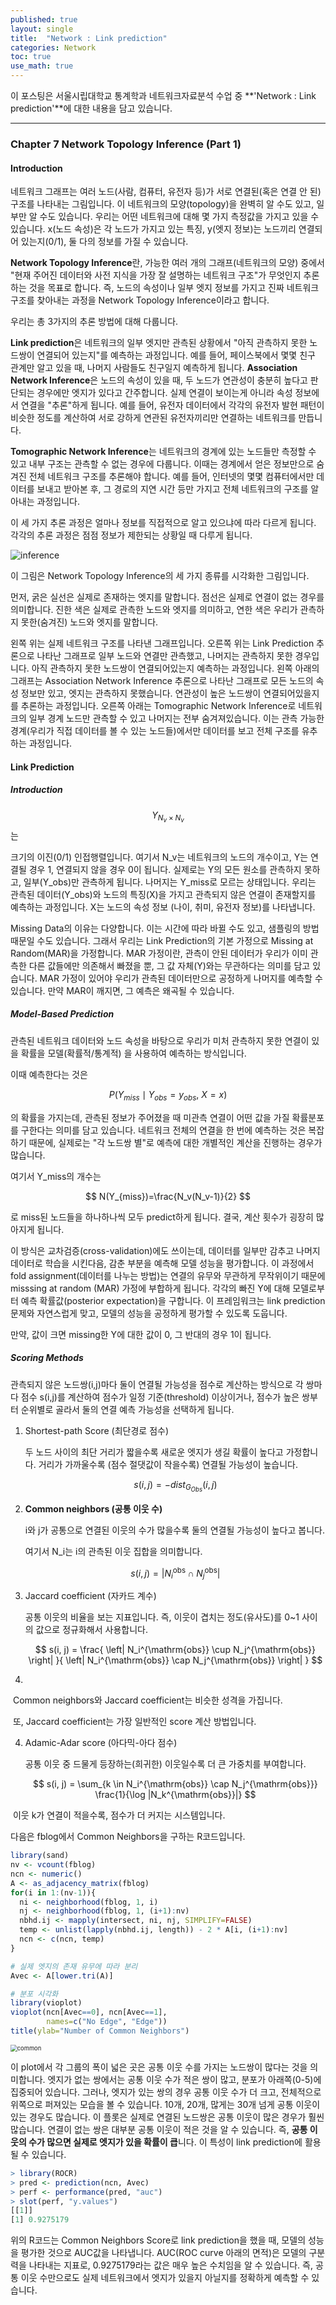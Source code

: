 ```yaml
---
published: true
layout: single
title:  "Network : Link prediction"
categories: Network
toc: true
use_math: true
---
```


이 포스팅은 서울시립대학교 통계학과 네트워크자료분석 수업 중 **'Network : Link prediction'**에 대한 내용을 담고 있습니다.

---

### Chapter 7  Network Topology Inference (Part 1)



#### Introduction

네트워크 그래프는 여러 노드(사람, 컴퓨터, 유전자 등)가 서로 연결된(혹은 연결 안 된) 구조를 나타내는 그림입니다. 이 네트워크의 모양(topology)을 완벽히 알 수도 있고, 일부만 알 수도 있습니다. 우리는 어떤 네트워크에 대해 몇 가지 측정값을 가지고 있을 수 있습니다. x(노드 속성)은 각 노드가 가지고 있는 특징, y(엣지 정보)는 노드끼리 연결되어 있는지(0/1), 둘 다의 정보를 가질 수 있습니다. 

**Network Topology Inference**란, 가능한 여러 개의 그래프(네트워크의 모양) 중에서 "현재 주어진 데이터와 사전 지식을 가장 잘 설명하는 네트워크 구조"가 무엇인지 추론하는 것을 목표로 합니다. 즉, 노드의 속성이나 일부 엣지 정보를 가지고 진짜 네트워크 구조를 찾아내는 과정을 Network Topology Inference이라고 합니다.



우리는 총 3가지의 추론 방법에 대해 다룹니다. 

**Link prediction**은 네트워크의 일부 엣지만 관측된 상황에서 "아직 관측하지 못한 노드쌍이 연결되어 있는지"를 예측하는 과정입니다. 예를 들어, 페이스북에서 몇몇 친구 관계만 알고 있을 때, 나머지 사람들도 친구일지 예측하게 됩니다. **Association Network Inference**은 노드의 속성이 있을 때, 두 노드가 연관성이 충분히 높다고 판단되는 경우에만 엣지가 있다고 간주합니다. 실제 연결이 보이는게 아니라 속성 정보에서 연결을 "추론"하게 됩니다. 예를 들어, 유전자 데이터에서 각각의 유전자 발현 패턴이 비슷한 정도를 계산하여 서로 강하게 연관된 유전자끼리만 연결하는 네트워크를 만듭니다. 

**Tomographic Network Inference**는 네트워크의 경계에 있는 노드들만 측정할 수 있고 내부 구조는 관측할 수 없는 경우에 다룹니다. 이때는 경계에서 얻은 정보만으로 숨겨진 전체 네트워크 구조를 추론해야 합니다. 예를 들어, 인터넷의 몇몇 컴퓨터에서만 데이터를 보내고 받아본 후, 그 경로의 지연 시간 등만 가지고 전체 네트워크의 구조를 알아내는 과정입니다. 

이 세 가지 추론 과정은 얼마나 정보를 직접적으로 알고 있으냐에 따라 다르게 됩니다. 각각의 추론 과정은 점점 정보가 제한되는 상황일 때 다루게 됩니다.

![inference]({{site.url}}\images\2025-06-07-network_chap7_1\inference.PNG)

이 그림은 Network Topology Inference의 세 가지 종류를 시각화한 그림입니다.

먼저, 굵은 실선은 실제로 존재하는 엣지를 말합니다. 점선은 실제로 연결이 없는 경우를 의미합니다. 진한 색은 실제로 관측한 노드와 엣지를 의미하고, 연한 색은 우리가 관측하지 못한(숨겨진) 노드와 엣지를 말합니다.

왼쪽 위는 실제 네트워크 구조를 나타낸 그래프입니다. 오른쪽 위는 Link Prediction 추론으로 나타난 그래프로 일부 노드와 연결만 관측했고, 나머지는 관측하지 못한 경우입니다. 아직 관측하지 못한 노드쌍이 연결되어있는지 예측하는 과정입니다. 왼쪽 아래의 그래프는 Association Network Inference 추론으로 나타난 그래프로 모든 노드의 속성 정보만 있고, 엣지는 관측하지 못했습니다. 연관성이 높은 노드쌍이 연결되어있을지를 추론하는 과정입니다. 오른쪽 아래는 Tomographic Network Inference로 네트워크의 일부 경계 노드만 관측할 수 있고 나머지는 전부 숨겨져있습니다. 이는 관측 가능한 경계(우리가 직접 데이터를 볼 수 있는 노드들)에서만 데이터를 보고 전체 구조를 유추하는 과정입니다.



#### Link Prediction

##### Introduction


$$
Y_{N_v \times N_v}
$$
는 

크기의 이진(0/1) 인접행렬입니다. 여기서 N_v는 네트워크의 노드의 개수이고, Y는 연결될 경우 1, 연결되지 않을 경우 0이 됩니다. 실제로는 Y의 모든 원소를 관측하지 못하고, 일부(Y_obs)만 관측하게 됩니다. 나머지는 Y_miss로 모르는 상태입니다. 우리는 관측된 데이터(Y_obs)와 노드의 특징(X)을 가지고 관측되지 않은 연결이 존재할지를 예측하는 과정입니다. X는 노드의 속성 정보 (나이, 취미, 유전자 정보)를 나타냅니다. 

Missing Data의 이유는 다양합니다. 이는 시간에 따라 바뀔 수도 있고, 샘플링의 방법때문일 수도 있습니다. 그래서 우리는 Link Prediction의 기본 가정으로 Missing at Random(MAR)을 가정합니다. MAR 가정이란, 관측이 안된 데이터가 우리가 이미 관측한 다른 값들에만 의존해서 빠졌을 뿐, 그 값 자체(Y)와는 무관하다는 의미를 담고 있습니다. MAR 가정이 있어야 우리가 관측된 데이터만으로 공정하게 나머지를 예측할 수 있습니다. 만약 MAR이 깨지면, 그 예측은 왜곡될 수 있습니다.



##### Model-Based Prediction

관측된 네트워크 데이터와 노드 속성을 바탕으로 우리가 미처 관측하지 못한 연결이 있을 확률을 모델(확률적/통계적) 을 사용하여 예측하는 방식입니다. 

이때 예측한다는 것은 


$$
P(Y_{miss} \mid Y_{obs}=y_{obs}, \ X=x)
$$


의 확률을 가지는데, 관측된 정보가 주어졌을 때 미관측 연결이 어떤 값을 가질 확률분포를 구한다는 의미를 담고 있습니다. 네트워크 전체의 연결을 한 번에 예측하는 것은 복잡하기 때문에, 실제로는 "각 노드쌍 별"로 예측에 대한 개별적인 계산을 진행하는 경우가 많습니다. 

여기서 Y_miss의 개수는


$$
N(Y_{miss})=\frac{N_v(N_v-1)}{2}
$$


로 miss된 노드들을 하나하나씩 모두 predict하게 됩니다. 결국, 계산 횟수가 굉장히 많아지게 됩니다.



이 방식은 교차검증(cross-validation)에도 쓰이는데, 데이터를 일부만 감추고 나머지 데이터로 학습을 시킨다음, 감춘 부분을 예측해 모델 성능을 평가합니다. 이 과정에서 fold assignment(데이터를 나누는 방법)는 연결의 유무와 무관하게 무작위이기 때문에 misssing at random (MAR) 가정에 부합하게 됩니다. 각각의 빠진 Y에 대해 모델로부터 예측 확률값(posterior expectation)을 구합니다. 이 프레임워크는 link prediction 문제와 자연스럽게 맞고, 모델의 성능을 공정하게 평가할 수 있도록 도웁니다.

만약, 값이 크면 missing한 Y에 대한 값이 0, 그 반대의 경우 1이 됩니다.



##### Scoring Methods

관측되지 않은 노드쌍(i,j)마다 둘이 연결될 가능성을 점수로 계산하는 방식으로 각 쌍마다 점수 s(i,j)를 계산하여 점수가 일정 기준(threshold) 이상이거나, 점수가 높은 쌍부터 순위별로 골라서 둘의 연결 예측 가능성을 선택하게 됩니다.



1. Shortest-path Score (최단경로 점수) 

   두 노드 사이의 최단 거리가 짧을수록 새로운 엣지가 생길 확률이 높다고 가정합니다. 거리가 가까울수록 (점수 절댓값이 작을수록) 연결될 가능성이 높습니다.

   
   $$
   s(i,j)=-dist_{G_{Obs}}(i,j)
   $$
   
   
   
2. **Common neighbors (공통 이웃 수)**

   i와 j가 공통으로 연결된 이웃의 수가 많을수록 둘의 연결될 가능성이 높다고 봅니다.

   여기서 N_i는 i의 관측된 이웃 집합을 의미합니다.

   
   $$
   s(i, j) = \left| N_i^{\mathrm{obs}} \cap N_j^{\mathrm{obs}} \right|
   $$
   



3. Jaccard coefficient (자카드 계수)

   공통 이웃의 비율을 보는 지표입니다. 즉, 이웃이 겹치는 정도(유사도)를 0~1 사이의 값으로 정규화해서 사용합니다.

   
   $$
   s(i, j) = \frac{ \left| N_i^{\mathrm{obs}} \cup N_j^{\mathrm{obs}} \right| }{ \left| N_i^{\mathrm{obs}} \cap N_j^{\mathrm{obs}} \right| }
   $$

4. 





​	Common neighbors와 Jaccard coefficient는 비슷한 성격을 가집니다. 

​	또, Jaccard coefficient는 가장 일반적인 score 계산 방법입니다.





4. Adamic-Adar score (아다믹-아다 점수)

   공통 이웃 중 드물게 등장하는(희귀한) 이웃일수록 더 큰 가중치를 부여합니다.

   
   $$
   s(i, j) = \sum_{k \in N_i^{\mathrm{obs}} \cap N_j^{\mathrm{obs}}} \frac{1}{\log |N_k^{\mathrm{obs}}|}
   $$
   

​	이웃 k가 연결이 적을수록, 점수가 더 커지는 시스템입니다.



다음은 fblog에서 Common Neighbors을 구하는 R코드입니다.

```R
library(sand)
nv <- vcount(fblog)
ncn <- numeric()
A <- as_adjacency_matrix(fblog)
for(i in 1:(nv-1)){
  ni <- neighborhood(fblog, 1, i)
  nj <- neighborhood(fblog, 1, (i+1):nv)
  nbhd.ij <- mapply(intersect, ni, nj, SIMPLIFY=FALSE)
  temp <- unlist(lapply(nbhd.ij, length)) - 2 * A[i, (i+1):nv]
  ncn <- c(ncn, temp)
}

# 실제 엣지의 존재 유무에 따라 분리
Avec <- A[lower.tri(A)]

# 분포 시각화
library(vioplot)
vioplot(ncn[Avec==0], ncn[Avec==1], 
        names=c("No Edge", "Edge"))
title(ylab="Number of Common Neighbors")
```

<img src="{{site.url}}\images\2025-06-07-network_chap7_1\common.PNG" alt="common" style="zoom:67%;" />

이 plot에서 각 그룹의 폭이 넓은 곳은 공통 이웃 수를 가지는 노드쌍이 많다는 것을 의미합니다. 엣지가 없는 쌍에서는 공통 이웃 수가 적은 쌍이 많고, 분포가 아래쪽(0-5)에 집중되어 있습니다. 그러나, 엣지가 있는 쌍의 경우 공통 이웃 수가 더 크고, 전체적으로 위쪽으로 퍼져있는 모습을 볼 수 있습니다. 10개, 20개, 많게는 30개 넘게 공통 이웃이 있는 경우도 많습니다. 이 플롯은 실제로 연결된 노드쌍은 공통 이웃이 많은 경우가 훨씬 많습니다. 연결이 없는 쌍은 대부분 공통 이웃이 적은 것을 알 수 있습니다. 즉, **공통 이웃의 수가 많으면 실제로 엣지가 있을 확률이 큽**니다. 이 특성이 link prediction에 활용될 수 있습니다.



```R
> library(ROCR)
> pred <- prediction(ncn, Avec)
> perf <- performance(pred, "auc")
> slot(perf, "y.values")
[[1]]
[1] 0.9275179
```



위의 R코드는 Common Neighbors Score로 link prediction을 했을 때, 모델의 성능을 평가한 것으로 AUC값을 나타냅니다. AUC(ROC curve 아래의 면적)은 모델의 구분력을 나타내는 지표로, 0.9275179라는 값은 매우 높은 수치임을 알 수 있습니다. 즉, 공통 이웃 수만으로도 실제 네트워크에서 엣지가 있을지 아닐지를 정확하게 예측할 수 있습니다.

